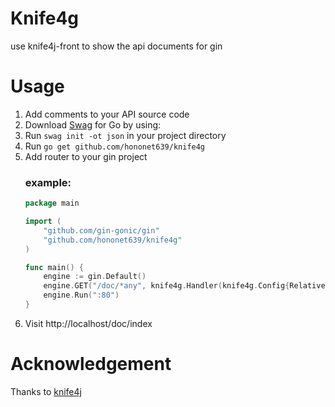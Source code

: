 # Knife4g
use knife4j-front to show the api documents for gin

# Usage
1. Add comments to your API source code
2. Download [Swag](https://github.com/swaggo/swag) for Go by using:
3. Run `swag init -ot json` in your project directory
4. Run `go get github.com/hononet639/knife4g`
5. Add router to your gin project
    ### example:
    ```go
    package main
    
    import (
        "github.com/gin-gonic/gin"
        "github.com/hononet639/knife4g"
    )
    
    func main() {
        engine := gin.Default()
        engine.GET("/doc/*any", knife4g.Handler(knife4g.Config{RelativePath: "/doc"}))
        engine.Run(":80")
    }
    ```
6. Visit http://localhost/doc/index

# Acknowledgement
Thanks to [knife4j](https://github.com/xiaoymin/swagger-bootstrap-ui)